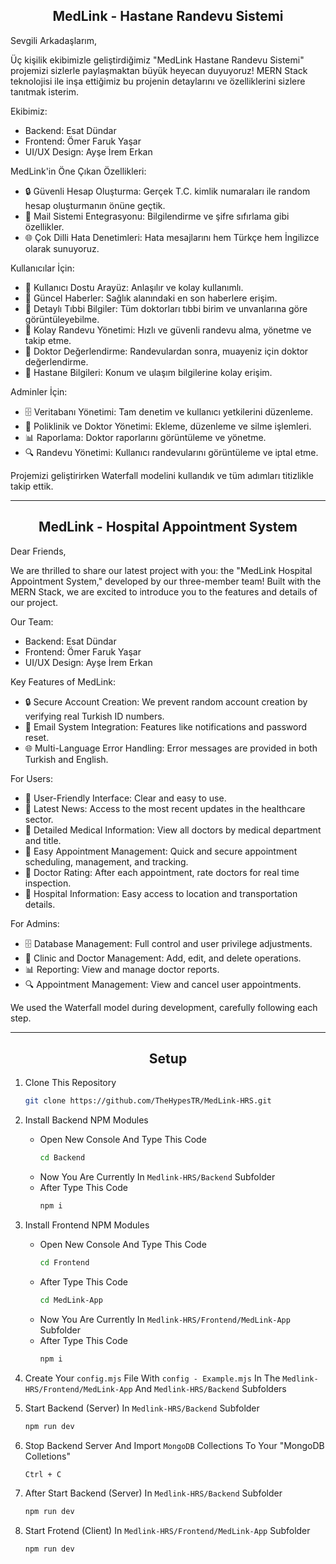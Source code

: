 <h2 align="center">MedLink - Hastane Randevu Sistemi</h2>
<p align="center">

Sevgili Arkadaşlarım,

Üç kişilik ekibimizle geliştirdiğimiz "MedLink Hastane Randevu Sistemi" projemizi sizlerle paylaşmaktan büyük heyecan duyuyoruz! MERN Stack teknolojisi ile inşa ettiğimiz bu projenin detaylarını ve özelliklerini sizlere tanıtmak isterim.

Ekibimiz:
- Backend: Esat Dündar
- Frontend: Ömer Faruk Yaşar
- UI/UX Design: Ayşe İrem Erkan

MedLink'in Öne Çıkan Özellikleri:
- 🔒 Güvenli Hesap Oluşturma: Gerçek T.C. kimlik numaraları ile random hesap oluşturmanın önüne geçtik.
- 📧 Mail Sistemi Entegrasyonu: Bilgilendirme ve şifre sıfırlama gibi özellikler.
- 🌐 Çok Dilli Hata Denetimleri: Hata mesajlarını hem Türkçe hem İngilizce olarak sunuyoruz.

Kullanıcılar İçin:
- 👥 Kullanıcı Dostu Arayüz: Anlaşılır ve kolay kullanımlı.
- 📰 Güncel Haberler: Sağlık alanındaki en son haberlere erişim.
- 🏥 Detaylı Tıbbi Bilgiler: Tüm doktorları tıbbi birim ve unvanlarına göre görüntüleyebilme.
- 📅 Kolay Randevu Yönetimi: Hızlı ve güvenli randevu alma, yönetme ve takip etme.
- 🌟 Doktor Değerlendirme: Randevulardan sonra, muayeniz için doktor değerlendirme.
- 📍 Hastane Bilgileri: Konum ve ulaşım bilgilerine kolay erişim.

Adminler İçin:
- 🗄 Veritabanı Yönetimi: Tam denetim ve kullanıcı yetkilerini düzenleme.
- 🏢 Poliklinik ve Doktor Yönetimi: Ekleme, düzenleme ve silme işlemleri.
- 📊 Raporlama: Doktor raporlarını görüntüleme ve yönetme.
- 🔍 Randevu Yönetimi: Kullanıcı randevularını görüntüleme ve iptal etme.

Projemizi geliştirirken Waterfall modelini kullandık ve tüm adımları titizlikle takip ettik.

----------------------------------------

<h2 align="center">MedLink - Hospital Appointment System</h2>
<p align="center">

Dear Friends,

We are thrilled to share our latest project with you: the "MedLink Hospital Appointment System," developed by our three-member team! Built with the MERN Stack, we are excited to introduce you to the features and details of our project.

Our Team:
- Backend: Esat Dündar
- Frontend: Ömer Faruk Yaşar
- UI/UX Design: Ayşe İrem Erkan

Key Features of MedLink:
- 🔒 Secure Account Creation: We prevent random account creation by verifying real Turkish ID numbers.
- 📧 Email System Integration: Features like notifications and password reset.
- 🌐 Multi-Language Error Handling: Error messages are provided in both Turkish and English.

For Users:
- 👥 User-Friendly Interface: Clear and easy to use.
- 📰 Latest News: Access to the most recent updates in the healthcare sector.
- 🏥 Detailed Medical Information: View all doctors by medical department and title.
- 📅 Easy Appointment Management: Quick and secure appointment scheduling, management, and tracking.
- 🌟 Doctor Rating: After each appointment, rate doctors for real time inspection.
- 📍 Hospital Information: Easy access to location and transportation details.

For Admins:
- 🗄 Database Management: Full control and user privilege adjustments.
- 🏢 Clinic and Doctor Management: Add, edit, and delete operations.
- 📊 Reporting: View and manage doctor reports.
- 🔍 Appointment Management: View and cancel user appointments.

We used the Waterfall model during development, carefully following each step.

----------------------------------------

<h2 align="center">Setup</h2>
<p align="center">

1. Clone This Repository
    ```sh
    git clone https://github.com/TheHypesTR/MedLink-HRS.git
    ```
    
2. Install Backend NPM Modules
    - Open New Console And Type This Code
      ```sh
      cd Backend
      ```
    - Now You Are Currently In `Medlink-HRS/Backend` Subfolder
    - After Type This Code
      ```sh
      npm i
      ```
    
3. Install Frontend NPM Modules
    - Open New Console And Type This Code
      ```sh
      cd Frontend
      ```
    - After Type This Code
      ```sh
      cd MedLink-App
      ```
    - Now You Are Currently In `Medlink-HRS/Frontend/MedLink-App` Subfolder
    - After Type This Code
      ```sh
      npm i
      ```

4. Create Your `config.mjs` File With `config - Example.mjs` In The `Medlink-HRS/Frontend/MedLink-App` And `Medlink-HRS/Backend` Subfolders

5. Start Backend (Server) In `Medlink-HRS/Backend` Subfolder
    ```sh
    npm run dev
    ```

6. Stop Backend Server And Import `MongoDB` Collections To Your "MongoDB Colletions"
   ```sh
   Ctrl + C
   ```
   
7. After Start Backend (Server) In `Medlink-HRS/Backend` Subfolder
   ```sh
   npm run dev
   ```

9. Start Frotend (Client) In `Medlink-HRS/Frontend/MedLink-App` Subfolder
   ```sh
   npm run dev
   ```
